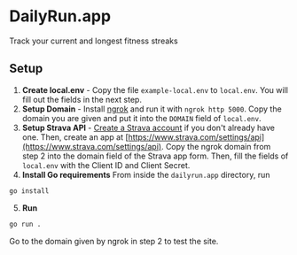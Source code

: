 # DailyRun.app

Track your current and longest fitness streaks

## Setup
1. **Create local.env** - Copy the file `example-local.env` to `local.env`. You will fill out the fields in the next step.
2. **Setup Domain** - Install [ngrok](https://ngrok.com/) and run it with `ngrok http 5000`. Copy the domain you are given and put it into the `DOMAIN` field of `local.env`.
3. **Setup Strava API** - [Create a Strava account](https://www.strava.com/register) if you don't already have one. Then, create an app at [https://www.strava.com/settings/api](https://www.strava.com/settings/api). Copy the ngrok domain from step 2 into the domain field of the Strava app form. Then, fill the fields of `local.env` with the Client ID and Client Secret.
4. **Install Go requirements**
From inside the `dailyrun.app` directory, run
```bash
go install
```
5. **Run**
```bash
go run .
```
Go to the domain given by ngrok in step 2 to test the site.
